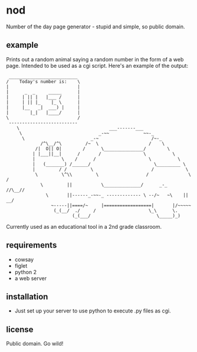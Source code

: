 # nod
Number of the day page generator - stupid and simple, so public domain.

## example

Prints out a random animal saying a random number in the form of a web page.  Intended to be used as a cgi script.  Here's an example of the output:

```
 __________________________
/    Today's number is:    \
|                          |
|      _  _     _____      |
|     | || |   |___ /      |
|     | || |_    |_ \      |
|     |__   _|  ___) |     |
|        |_|   |____/      |
\                          /
 --------------------------
    \                                  ___-------___
     \                             _-~~             ~~-_
      \                         _-~                    /~-_
             /^\__/^\         /~  \                   /    \
           /|  O|| O|        /      \_______________/        \
          | |___||__|      /       /                \          \
          |          \    /      /                    \          \
          |   (_______) /______/                        \_________ \
          |         / /         \                      /            \
           \         \^\\         \                  /               \     /
             \         ||           \______________/      _-_       //\__//
               \       ||------_-~~-_ ------------- \ --/~   ~\    || __/
                 ~-----||====/~     |==================|       |/~~~~~
                  (_(__/  ./     /                    \_\      \.
                         (_(___/                         \_____)_)
```

Currently used as an educational tool in a 2nd grade classroom.

## requirements

  - cowsay
  - figlet
  - python 2
  - a web server

## installation

  - Just set up your server to use python to execute .py files as cgi.

## license
Public domain.  Go wild!

